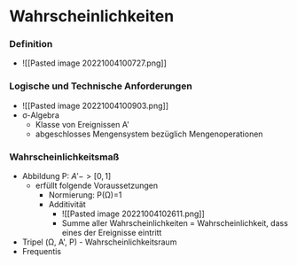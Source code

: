 # Wahrscheinlichkeiten
### Definition
+ ![[Pasted image 20221004100727.png]]

### Logische und Technische Anforderungen
+ ![[Pasted image 20221004100903.png]]
+ σ-Algebra
	+ Klasse von Ereignissen A'
	+ abgeschlosses Mengensystem bezüglich Mengenoperationen

### Wahrscheinlichkeitsmaß
+ Abbildung P: $A'->[0,1]$ 
	+ erfüllt folgende Voraussetzungen
		+ Normierung: P(Ω)=1
		+ Additivität
			+ ![[Pasted image 20221004102611.png]]
			+ Summe aller Wahrscheinlichkeiten = Wahrscheinlichkeit, dass eines der Ereignisse eintritt
+ Tripel (Ω, A', P) - Wahrscheinlichkeitsraum
+ Frequentis